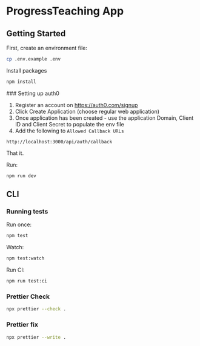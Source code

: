 # ProgressTeaching App

## Getting Started

First, create an environment file:

```bash
cp .env.example .env
```

Install packages

```bash
npm install
```

### Setting up auth0

1. Register an account on https://auth0.com/signup
2. Click Create Application (choose regular web application)
3. Once application has been created - use the application Domain, Client ID and Client Secret to populate the env file
4. Add the following to `Allowed Callback URLs`

```
http://localhost:3000/api/auth/callback
```

That it.

Run:

```
npm run dev
```

## CLI

### Running tests

Run once:

```bash
npm test
```

Watch:

```bash
npm test:watch
```

Run CI:

```bash
npm run test:ci
```

### Prettier Check

```bash
npx prettier --check .
```

### Prettier fix

```bash
npx prettier --write .
```
